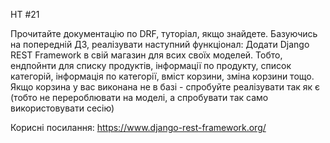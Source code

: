 HT #21

Прочитайте документацію по DRF, туторіал, якщо знайдете.
Базуючись на попередній ДЗ, реалізувати наступний функціонал:
Додати Django REST Framework в свій магазин для всих своїх моделей. Тобто, ендпойнти для списку продуктів, інформації по продукту, список категорій, інформація по категорії, вміст корзини, зміна корзини тощо. Якщо корзина у вас виконана не в базі - спробуйте реалізувати так як є (тобто не перероблювати на моделі, а спробувати так само використовувати сесію)


Корисні посилання:
https://www.django-rest-framework.org/
